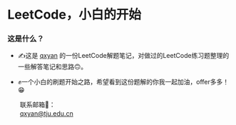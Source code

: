 # LeetCode，小白的开始

### 这是什么？

- ✍️这是 [qxyan](http://www.qxyan.cn/) 的一份LeetCode解题笔记，对做过的LeetCode练习题整理的一些解答笔记和思路🙃。  

- ✊一个小白的刷题开始之路，希望看到这份题解的你我一起加油，offer多多！😁


　　联系邮箱📮：  
　　qxyan@tju.edu.cn  



